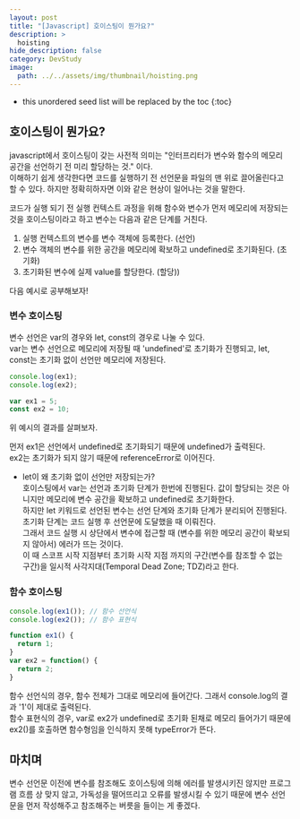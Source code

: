 ```yaml
---
layout: post
title: "[Javascript] 호이스팅이 뭔가요?"
description: >
  hoisting
hide_description: false
category: DevStudy
image:
  path: ../../assets/img/thumbnail/hoisting.png
---
```




* this unordered seed list will be replaced by the toc
{:toc}

## 호이스팅이 뭔가요?

javascript에서 호이스팅이 갖는 사전적 의미는 "인터프리터가 변수와 함수의 메모리 공간을 선언하기 전 미리 할당하는 것." 이다.  
이해하기 쉽게 생각한다면 코드를 실행하기 전 선언문을 파일의 맨 위로 끌어올린다고 할 수 있다. 하지만 정확히하자면 이와 같은 현상이 일어나는 것을 말한다.


코드가 실행 되기 전 실행 컨텍스트 과정을 위해 함수와 변수가 먼저 메모리에 저장되는 것을 호이스팅이라고 하고 변수는 다음과 같은 단계를 거친다.

1. 실행 컨텍스트의 변수를 변수 객체에 등록한다. (선언)  
2. 변수 객체의 변수를 위한 공간을 메모리에 확보하고 undefined로 초기화된다. (초기화)  
3. 초기화된 변수에 실제 value를 할당한다. (할당))  

다음 예시로 공부해보자!



### 변수 호이스팅
변수 선언은 var의 경우와 let, const의 경우로 나눌 수 있다.  
var는 변수 선언으로 메모리에 저장될 때 'undefined'로 초기화가 진행되고, let, const는 초기화 없이 선언만 메모리에 저장된다.

``` javascript
console.log(ex1);
console.log(ex2);

var ex1 = 5;
const ex2 = 10;
```
위 예시의 결과를 살펴보자.

먼저 ex1은 선언에서 undefined로 초기화되기 때문에 undefined가 출력된다.  
ex2는 초기화가 되지 않기 때문에 referenceError로 이어진다.

+ let이 왜 초기화 없이 선언만 저장되는가?  
호이스팅에서 var는 선언과 초기화 단계가 한번에 진행된다. 값이 할당되는 것은 아니지만 메모리에 변수 공간을 확보하고 undefined로 초기화한다.  
하지만 let 키워드로 선언된 변수는 선언 단계와 초기화 단계가 분리되어 진행된다. 초기화 단계는 코드 실행 후 선언문에 도달했을 때 이뤄진다.  
그래서 코드 실행 시 상단에서 변수에 접근할 때 (변수를 위한 메모리 공간이 확보되지 않아서) 에러가 뜨는 것이다.  
이 때 스코프 시작 지점부터 초기화 시작 지점 까지의 구간(변수를 참조할 수 없는 구간)을 일시적 사각지대(Temporal Dead Zone; TDZ)라고 한다. 




### 함수 호이스팅
``` javascript
console.log(ex1()); // 함수 선언식
console.log(ex2()); // 함수 표현식

function ex1() {
  return 1;
}
var ex2 = function() {
  return 2;
}
```
함수 선언식의 경우, 함수 전체가 그대로 메모리에 들어간다. 그래서 console.log의 결과 '1'이 제대로 출력된다.  
함수 표현식의 경우, var로 ex2가 undefined로 초기화 된채로 메모리 들어가기 때문에 ex2()를 호출하면 함수형임을 인식하지 못해 typeError가 뜬다.


## 마치며
변수 선언문 이전에 변수를 참조해도 호이스팅에 의해 에러를 발생시키진 않지만 프로그램 흐름 상 맞지 않고, 가독성을 떨어뜨리고 오류를 발생시킬 수 있기 때문에 변수 선언문을 먼저 작성해주고 참조해주는 버릇을 들이는 게 좋겠다.
